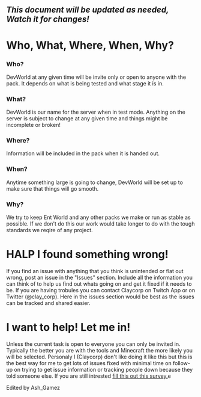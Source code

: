 ## *This document will be updated as needed, Watch it for changes!*

# Who, What, Where, When, Why?

### Who?

DevWorld at any given time will be invite only or open to anyone with the pack. It depends on what is being tested and what stage it is in.

### What?

DevWorld is our name for the server when in test mode. Anything on the server is subject to change at any given time and things might be
incomplete or broken!

### Where?

Information will be included in the pack when it is handed out.

### When?

Anytime something large is going to change, DevWorld will be set up to make sure that things will go smooth.

### Why?

We try to keep Ent World and any other packs we make or run as stable as possible. If we don't do this our work would take longer to do
with the tough standards we reqire of any project.

# HALP I found something wrong!

If you find an issue with anything that you think is unintended or flat out wrong, post an issue in the "Issues" section. Include all the
information you can think of to help us find out whats going on and get it fixed if it needs to be. If you are having trobules you can 
contact Claycorp on Twitch App or on Twitter (@clay_corp). Here in the issues section would be best as the issues can be tracked and 
shared easier.


# I want to help! Let me in!

Unless the current task is open to everyone you can only be invited in. Typically the better you are with the tools and Minecraft the more
likely you will be selected. Personaly I (Claycorp) don't like doing it like this but this is the best way for me to get lots of issues
fixed with minimal time on follow-up on trying to get issue information or tracking people down because they told someone else. If you are
still intrested [fill this out this survey.](https://goo.gl/forms/F8CparzbmpnapyUh2)e

Edited by Ash_Gamez
